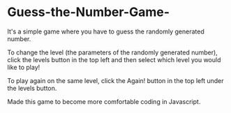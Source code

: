 # Guess-the-Number-Game-

It's a simple game where you have to guess the randomly generated number.

To change the level (the parameters of the randomly generated number), click the levels button in the top left and then select which level you would like to play!

To play again on the same level, click the Again! button in the top left under the levels button.


Made this game to become more comfortable coding in Javascript.


